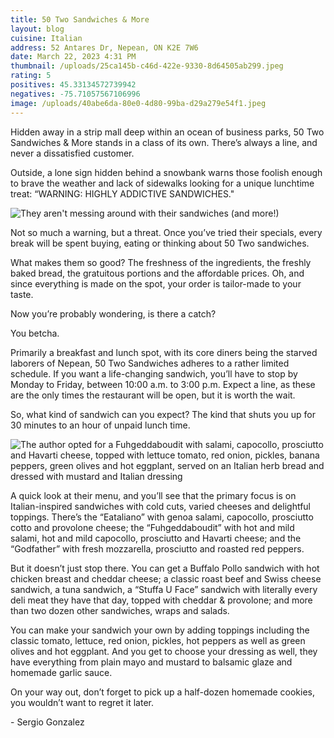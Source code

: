 ```yaml
---
title: 50 Two Sandwiches & More
layout: blog
cuisine: Italian
address: 52 Antares Dr, Nepean, ON K2E 7W6
date: March 22, 2023 4:31 PM
thumbnail: /uploads/25ca145b-c46d-422e-9330-8d64505ab299.jpeg
rating: 5
positives: 45.33134572739942
negatives: -75.71057567106996
image: /uploads/40abe6da-80e0-4d80-99ba-d29a279e54f1.jpeg
---
```

Hidden away in a strip mall deep within an ocean of business parks, 50 Two Sandwiches & More stands in a class of its own. There’s always a line, and never a dissatisfied customer.

Outside, a lone sign hidden behind a snowbank warns those foolish enough to brave the weather and lack of sidewalks looking for a unique lunchtime treat: “WARNING: HIGHLY ADDICTIVE SANDWICHES."

![They aren't messing around with their sandwiches (and more!)](/uploads/c5093722-259e-4144-b9e2-ca8d4fc6262e.jpeg "Sandwich")

Not so much a warning, but a threat. Once you’ve tried their specials, every break will be spent buying, eating or thinking about 50 Two sandwiches.

What makes them so good? The freshness of the ingredients, the freshly baked bread, the gratuitous portions and the affordable prices. Oh, and since everything is made on the spot, your order is tailor-made to your taste.    

Now you’re probably wondering, is there a catch? 

You betcha. 

Primarily a breakfast and lunch spot, with its core diners being the starved laborers of Nepean, 50 Two Sandwiches adheres to a rather limited schedule. If you want a life-changing sandwich, you’ll have to stop by Monday to Friday, between 10:00 a.m. to 3:00 p.m. Expect a line, as these are the only times the restaurant will be open, but it is worth the wait. 

So, what kind of sandwich can you expect? The kind that shuts you up for 30 minutes to an hour of unpaid lunch time. 

![The author opted for a Fuhgeddaboudit with salami, capocollo, prosciutto and Havarti cheese, topped with lettuce tomato, red onion, pickles, banana peppers, green olives and hot eggplant, served on an Italian herb bread and dressed with mustard and Italian dressing](/uploads/25ca145b-c46d-422e-9330-8d64505ab299.jpeg "Fuhgeddaboudit")

A quick look at their menu, and you’ll see that the primary focus is on Italian-inspired sandwiches with cold cuts, varied cheeses and delightful toppings. There’s the “Eataliano” with genoa salami, capocollo, prosciutto cotto and provolone cheese; the “Fuhgeddaboudit” with hot and mild salami, hot and mild capocollo, prosciutto and Havarti cheese; and the “Godfather” with fresh mozzarella, prosciutto and roasted red peppers. 

But it doesn’t just stop there. You can get a Buffalo Pollo sandwich with hot chicken breast and cheddar cheese; a classic roast beef and Swiss cheese sandwich, a tuna sandwich, a “Stuffa U Face” sandwich with literally every deli meat they have that day, topped with cheddar & provolone; and more than two dozen other sandwiches, wraps and salads. 

You can make your sandwich your own by adding toppings including the classic tomato, lettuce, red onion, pickles, hot peppers as well as green olives and hot eggplant. And you get to choose your dressing as well, they have everything from plain mayo and mustard to balsamic glaze and homemade garlic sauce. 

On your way out, don’t forget to pick up a half-dozen homemade cookies, you wouldn’t want to regret it later.

\-﻿ Sergio Gonzalez